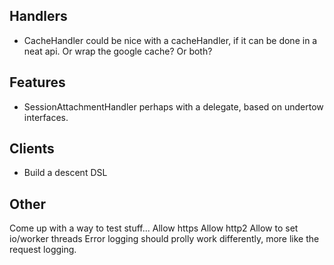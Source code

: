 ## Handlers

* CacheHandler could be nice with a cacheHandler, if it can be done in a neat api. Or wrap the google cache? Or both?

## Features

* SessionAttachmentHandler perhaps with a delegate, based on undertow interfaces.

## Clients

* Build a descent DSL

## Other

Come up with a way to test stuff...
Allow https
Allow http2
Allow to set io/worker threads
Error logging should prolly work differently, more like the request logging. 